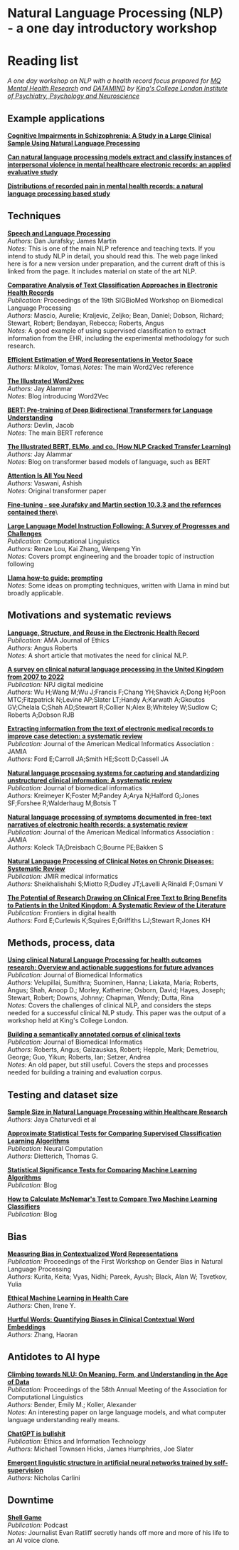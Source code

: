 # Natural Language Processing (NLP) - a one day introductory workshop<a name="top"/>
# Reading list

*A one day workshop on NLP with a health record focus prepared for [MQ Mental Health Research](https://www.mqmentalhealth.org/) and [DATAMIND](https://datamind.org.uk/) by [King's College London Institute of Psychiatry, Psychology and Neuroscience](https://www.kcl.ac.uk/ioppn)*


## Example applications

**[Cognitive Impairments in Schizophrenia: A Study in a Large Clinical Sample Using Natural Language Processing](https://pmc.ncbi.nlm.nih.gov/articles/PMC8521945/)**

**[Can natural language processing models extract and classify instances of interpersonal violence in mental healthcare electronic records: an applied evaluative study](https://bmjopen.bmj.com/content/12/2/e052911)**

**[Distributions of recorded pain in mental health records: a natural language processing based study](https://bmjopen.bmj.com/content/bmjopen/14/4/e079923.full.pdf)**

## Techniques

**[Speech and Language Processing](https://web.stanford.edu/~jurafsky/slp3/)**\
*Authors:* Dan Jurafsky; James Martin\
*Notes:* This is one of the main NLP reference and teaching texts. If you intend to study NLP in detail, you should read this. The web page linked here is for a new version under preparation, and the current draft of this is linked from the page. It includes material on state of the art NLP.

**[Comparative Analysis of Text Classification Approaches in Electronic Health Records](https://aclanthology.org/2020.bionlp-1.9/)**\
*Publication:* Proceedings of the 19th SIGBioMed Workshop on Biomedical Language Processing\
*Authors:* Mascio, Aurelie; Kraljevic, Zeljko; Bean, Daniel; Dobson, Richard; Stewart, Robert; Bendayan, Rebecca; Roberts, Angus\
*Notes:* A good example of using supervised classification to extract information from the EHR, including the experimental methodology for such research.

**[Efficient Estimation of Word Representations in Vector Space](https://arxiv.org/abs/1301.3781)**\
*Authors:* Mikolov, Tomas\ 
*Notes:* The main Word2Vec reference

**[The Illustrated Word2vec](https://jalammar.github.io/illustrated-word2vec/)**\
*Authors:* Jay Alammar \
*Notes:* Blog introducing Word2Vec

**[BERT: Pre-training of Deep Bidirectional Transformers for Language Understanding](https://arxiv.org/abs/1810.04805)**\
*Authors:* Devlin, Jacob\
*Notes:* The main BERT reference

**[The Illustrated BERT, ELMo, and co. (How NLP Cracked Transfer Learning)](https://jalammar.github.io/illustrated-bert/)**\
*Authors:* Jay Alammar\
*Notes:* Blog on transformer based models of language, such as BERT

**[Attention Is All You Need](https://arxiv.org/abs/1706.03762)**\
*Authors:* Vaswani, Ashish\
*Notes:* Original transformer paper

**[Fine-tuning - see Jurafsky and Martin section 10.3.3 and the refernces contained there](https://web.stanford.edu/~jurafsky/slp3/)**\

**[Large Language Model Instruction Following: A Survey of Progresses and Challenges](https://direct.mit.edu/coli/article/50/3/1053/121669/Large-Language-Model-Instruction-Following-A)**\
*Publication:* Computational Linguistics\
*Authors:* Renze Lou, Kai Zhang, Wenpeng Yin\
*Notes:* Covers prompt engineering and the broader topic of instruction following

**[Llama how-to guide: prompting](https://www.llama.com/docs/how-to-guides/prompting/)**\
*Notes:* Some ideas on prompting techniques, written with Llama in mind but broadly applicable.

## Motivations and systematic reviews

**[Language, Structure, and Reuse in the Electronic Health Record](https://journalofethics.ama-assn.org/article/language-structure-and-reuse-electronic-health-record/2017-03)**\
*Publication:* AMA Journal of Ethics\
*Authors:* Angus Roberts\
*Notes:* A short article that motivates the need for clinical NLP.

**[A survey on clinical natural language processing in the United Kingdom from 2007 to 2022](https://pmc.ncbi.nlm.nih.gov/articles/PMC9770568/)**\
*Publication:* NPJ digital medicine\
*Authors:* Wu H;Wang M;Wu J;Francis F;Chang YH;Shavick A;Dong H;Poon MTC;Fitzpatrick N;Levine AP;Slater LT;Handy A;Karwath A;Gkoutos GV;Chelala C;Shah AD;Stewart R;Collier N;Alex B;Whiteley W;Sudlow C; Roberts A;Dobson RJB

**[Extracting information from the text of electronic medical records to improve case detection: a systematic review](https://pmc.ncbi.nlm.nih.gov/articles/PMC4997034/)**\
*Publication:* Journal of the American Medical Informatics Association : JAMIA\
*Authors:* Ford E;Carroll JA;Smith HE;Scott D;Cassell JA

**[Natural language processing systems for capturing and standardizing unstructured clinical information: A systematic review](https://www.sciencedirect.com/science/article/pii/S1532046417301685?via%3Dihub)**\
*Publication:* Journal of biomedical informatics\
*Authors:* Kreimeyer K;Foster M;Pandey A;Arya N;Halford G;Jones SF;Forshee R;Walderhaug M;Botsis T

**[Natural language processing of symptoms documented in free-text narratives of electronic health records: a systematic review](https://pmc.ncbi.nlm.nih.gov/articles/PMC6657282/)**\
*Publication:* Journal of the American Medical Informatics Association : JAMIA\
*Authors:* Koleck TA;Dreisbach C;Bourne PE;Bakken S

**[Natural Language Processing of Clinical Notes on Chronic Diseases: Systematic Review](https://pmc.ncbi.nlm.nih.gov/articles/PMC6528438/)**\
*Publication:* JMIR medical informatics\
*Authors:* Sheikhalishahi S;Miotto R;Dudley JT;Lavelli A;Rinaldi F;Osmani V

**[The Potential of Research Drawing on Clinical Free Text to Bring Benefits to Patients in the United Kingdom: A Systematic Review of the Literature](https://pmc.ncbi.nlm.nih.gov/articles/PMC8521813/)**\
*Publication:* Frontiers in digital health\
*Authors:* Ford E;Curlewis K;Squires E;Griffiths LJ;Stewart R;Jones KH

## Methods, process, data

**[Using clinical Natural Language Processing for health outcomes research: Overview and actionable suggestions for future advances](https://www.sciencedirect.com/science/article/pii/S1532046418302016?via%3Dihub)**\
*Publication:* Journal of Biomedical Informatics\
*Authors:* Velupillai, Sumithra; Suominen, Hanna; Liakata, Maria; Roberts, Angus; Shah, Anoop D.; Morley, Katherine; Osborn, David; Hayes, Joseph; Stewart, Robert; Downs, Johnny; Chapman, Wendy; Dutta, Rina\
*Notes:* Covers the challenges of clinical NLP, and considers the steps needed for a successful clinical NLP study. This paper was the output of a workshop held at King's College London.

**[Building a semantically annotated corpus of clinical texts](https://www.sciencedirect.com/science/article/pii/S1532046409000069?via%3Dihub)**\
*Publication:* Journal of Biomedical Informatics\
*Authors:* Roberts, Angus; Gaizauskas, Robert; Hepple, Mark; Demetriou, George; Guo, Yikun; Roberts, Ian; Setzer, Andrea\
*Notes:* An old paper, but still useful. Covers the steps and processes needed for building a training and evaluation corpus.

## Testing and dataset size

**[Sample Size in Natural Language Processing within Healthcare Research](https://arxiv.org/pdf/2309.02237)**\
*Authors:* Jaya Chaturvedi et al 

**[Approximate Statistical Tests for Comparing Supervised Classification Learning Algorithms](https://pubmed.ncbi.nlm.nih.gov/9744903/)**\
*Publication:* Neural Computation\
*Authors:* Dietterich, Thomas G.

**[Statistical Significance Tests for Comparing Machine Learning Algorithms](https://machinelearningmastery.com/statistical-significance-tests-for-comparing-machine-learning-algorithms/)**\
*Publication:* Blog

**[How to Calculate McNemar's Test to Compare Two Machine Learning Classifiers](https://machinelearningmastery.com/mcnemars-test-for-machine-learning/)**\
*Publication:* Blog

## Bias

**[Measuring Bias in Contextualized Word Representations](https://aclanthology.org/W19-3823/)**\
*Publication:* Proceedings of the First Workshop on Gender Bias in Natural Language Processing\
*Authors:* Kurita, Keita; Vyas, Nidhi; Pareek, Ayush; Black, Alan W; Tsvetkov, Yulia

**[Ethical Machine Learning in Health Care](https://www.annualreviews.org/content/journals/10.1146/annurev-biodatasci-092820-114757)**\
*Authors:* Chen, Irene Y.

**[Hurtful Words: Quantifying Biases in Clinical Contextual Word Embeddings](https://arxiv.org/abs/2003.11515)**\
*Authors:* Zhang, Haoran

## Antidotes to AI hype

**[Climbing towards NLU: On Meaning, Form, and Understanding in the Age of Data](https://aclanthology.org/2020.acl-main.463/)**\
*Publication:* Proceedings of the 58th Annual Meeting of the Association for Computational Linguistics\
*Authors:* Bender, Emily M.; Koller, Alexander\
*Notes:* An interesting paper on large language models, and what computer language understanding really means.

**[ChatGPT is bullshit](https://link.springer.com/article/10.1007/s10676-024-09775-5)**\
*Publication:* Ethics and Information Technology\
*Authors:* Michael Townsen Hicks, James Humphries, Joe Slater

**[Emergent linguistic structure in artificial neural networks trained by self-supervision](https://www.pnas.org/doi/full/10.1073/pnas.1907367117)**\
*Authors:* Nicholas Carlini


## Downtime

**[Shell Game](https://castbox.fm/vb/734885305)**\
*Publication:* Podcast\
*Notes:* Journalist Evan Ratliff secretly hands off more and more of his life to an AI voice clone.





